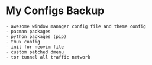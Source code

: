 # My Configs Backup

	- awesome window manager config file and theme config
	- pacman packages
	- python packages (pip)
	- tmux config
	- init for neovim file
	- custom patched dmenu
	- tor tunnel all traffic network
